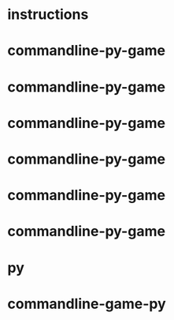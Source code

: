 # instructions
# commandline-py-game
# commandline-py-game
# commandline-py-game
# commandline-py-game
# commandline-py-game
# commandline-py-game
# py
# commandline-game-py
